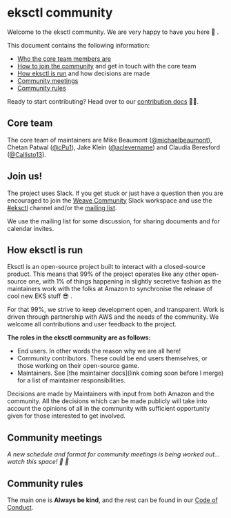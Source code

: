 # eksctl community

Welcome to the eksctl community. We are very happy to have you here :tada: .

This document contains the following information:

- [Who the core team members are](#core-team)
- [How to join the community](#join-us) and get in touch with the core team
- [How eksctl is run](#how-eksctl-is-run) and how decisions are made
- [Community meetings](#community-meetings)
- [Community rules](#community-rules)

Ready to start contributing? Head over to our [contribution docs](CONTRIBUTING.md) :man_technologist:.

## Core team

The core team of maintainers are Mike Beaumont ([@michaelbeaumont](https://github.com/michaelbeaumont)),
Chetan Patwal ([@cPu1](https://github.com/cPu1)),
Jake Klein ([@aclevername](https://github.com/aclevername))
and Claudia Beresford ([@Callisto13](https://github.com/Callisto13)).

## Join us!

The project uses Slack. If you get stuck or just have a question then you are encouraged to join the
[Weave Community](https://slack.weave.works/) Slack workspace and use the
[#eksctl](https://weave-community.slack.com/messages/eksctl/) channel and/or the [mailing
list][maillist].

We use the mailing list for some discussion, for sharing documents and for calendar invites.

[maillist]: https://groups.google.com/forum/#!forum/eksctl

## How eksctl is run

Eksctl is an open-source project built to interact with a closed-source product.
This means that 99% of the project operates like any other open-source one,
with 1% of things happening in slightly secretive fashion as the maintainers
work with the folks at Amazon to synchronise the release of cool new EKS stuff :sunglasses: .

For that 99%, we strive to keep development open, and transparent.
Work is driven through partnership with AWS and the needs of the community.
We welcome all contributions and user feedback to the project.

**The roles in the eksctl community are as follows:**
- End users. In other words the reason why we are all here!
- Community contributors. These could be end users themselves, or those working
  on their open-source game.
- Maintainers. See [the maintainer docs](link coming soon before I merge) for a list
  of maintainer responsibilities.

Decisions are made by Maintainers with input from both Amazon and the community.
All the decisions which can be made publicly will take into account the opinions
of all in the community with sufficient opportunity given for those interested
to get involved.

## Community meetings

_A new schedule and format for community meetings is being worked out... watch this space! :space_invader: :eyes:_

## Community rules

The main one is **Always be kind**, and the rest can be found in our [Code of Conduct](CODE_OF_CONDUCT.md).
